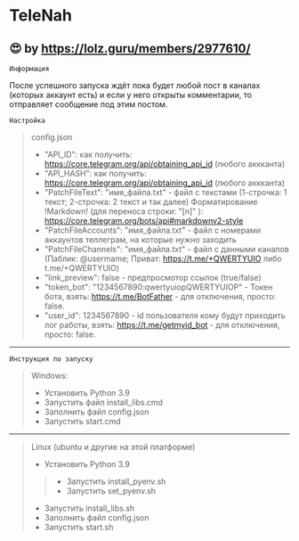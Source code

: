 # TeleNah
:heart_eyes: by https://lolz.guru/members/2977610/
----
    Информация
После успешного запуска ждёт пока будет любой пост в каналах (которых аккаунт есть) и если у него открыты комментарии, то отправляет сообщение под этим постом.

    Настройка
> config.json
> - "API_ID": как получить: https://core.telegram.org/api/obtaining_api_id (любого аккканта)
> - "API_HASH": как получить: https://core.telegram.org/api/obtaining_api_id (любого аккканта)
> - "PatchFileText": "имя_файла.txt"  - файл с текстами (1-строчка: 1 текст; 2-строчка: 2 текст и так далее) Форматирование !Markdown! (для переноса строки: "[n]" ): https://core.telegram.org/bots/api#markdownv2-style
> - "PatchFileAccounts": "имя_файла.txt" - файл с номерами аккаунтов теллеграм, на которые нужно заходить
> - "PatchFileChannels": "имя_файла.txt" - файл с данными каналов (Паблик: @usermame; Приват: https://t.me/+QWERTYUIO либо t.me/+QWERTYUIO)
> - "link_preview": false - предпросмотор ссылок (true/false)
> - "token_bot": "1234567890:qwertyuiopQWERTYUIOP" - Токен бота, взять:  https://t.me/BotFather - для отключения, просто: false.
> - "user_id": 1234567890 - id пользователя кому будут приходить лог работы, взять: https://t.me/getmyid_bot - для отключения, просто: false.
-----
    Инструкция по запуску

> Windows:
> - Установить Python 3.9
> - Запустить файл install_libs.cmd
> - Заполнить файл config.json
> - Запустить start.cmd
-----
>Linux (ubuntu и другие на этой платформе)
> - Установить Python 3.9
>> - Запустить install_pyenv.sh
>> - Запустить set_pyenv.sh
> - Запустить install_libs.sh
> - Заполнить файл config.json
> - Запустить start.sh
<div class="meta_for_parser tablespecs" style="visibility:hidden">telegram parser seeds, telegram parser seed ботания, telegram parser seed википедия, telegram parser seed взлом, telegram parser seed гайд, telegram parser seed горит, telegram parser seed город, telegram parser seed егэ, telegram parser seed етс, telegram parser seed желе, telegram parser seed знакомства, telegram parser seed игра, telegram parser seed инвестиции, telegram parser seed инструкция, telegram tools, telegram parser seed как сделать, telegram parser seed как пользоваться, telegram parser seed лаунчер, telegram parser seed майнкрафт, telegram parser seed напиток, telegram parser seed на русском, telegram parser seed на андроид, telegram parser seed настройка, telegram parser seed на телефон, telegram parser seed отзывы, telegram parser seed обзор, telegram parser seed обновление, telegram parser seed перевод, telegram parser seed промокод, telegram parser seed раунд, telegram parser seed регистрация, telegram parser seed реакция, telegram parser seed скачать, telegram parser seed скайлайн, telegram parser seed тест, telegram parser seed универсал, telegram parser seed украина, telegram parser seed уроки, telegram parser seed apk, telegram parser seed android, telegram parser seed app, telegram parser seed цена, telegram parser seed цвета, telegram parser seed что делать, telegram parser seed что это, telegram parser seed читы, telegram parser seed ios, telegram parser seed instagram, telegram parser seed iphone, telegram parser seed imac, telegram parser seed seedor, telegram parser seed seedorf, telegram parser seed seedot, telegram parser seed seedo, telegram parser seed seedos, telegram parser seed seeds, telegram parser seed это, telegram parser seed юбка, telegram parser seed юджин, telegram parser seed юни, telegram parser seed 10 часов, telegram parser seed 100, telegram parser seed 2021, telegram parser seed 2020, telegram parser seed 2.0, telegram parser seed 360, telegram parser seed 3d, telegram parser seed 4.0, telegram parser seed 500, telegram parser seed 50, telegram parser seed 666, telegram parser seed 7.1, telegram parser seed 72, telegram parser seed 720p, telegram parser seed 8d, telegram parser seed 8.1, telegram parser seed 911, telegram parser seed 9d, а telegram parser seeds, б telegram parser seeds, в telegram parser seeds, г telegram parser seeds, д telegram parser seeds, е telegram parser seeds, ё telegram parser seeds, ж telegram parser seeds, з telegram parser seeds, и telegram parser seeds, й telegram parser seeds, к telegram parser seeds, л telegram parser seeds, м telegram parser seeds, н telegram parser seeds, о telegram parser seeds, п telegram parser seeds, р telegram parser seeds, с telegram parser seeds, т telegram parser seeds, у telegram parser seeds, ф telegram parser seeds, х telegram parser seeds, ц telegram parser seeds, ч telegram parser seeds, ш telegram parser seeds, щ telegram parser seeds, ы telegram parser seeds, э telegram parser seeds, ю telegram parser seeds, я telegram parser seeds, 1 telegram parser seeds, 2 telegram parser seeds, 3 telegram parser seeds, 4 telegram parser seeds, 5 telegram parser seeds, 6 telegram parser seeds, 7 telegram parser seeds, 8 telegram parser seeds, 9 telegram parser seeds,blockchain, bitcoin, cryptocurrency, crypto, trust wallet, криптовалюта, tutorial, python, telegram, telegram bot, open source, smart contracts, programming, python programming, ethereum, package update, lightning network node, python tutorial, блокчейн, binance, go crawler, новая нфт игра, go scraper, бот для plantvsundead, plant vs undead, нфт игра, nodejs, nft игра, nft, новая nft игра, donald the guru, golang rest api, seed, news, currency, facebook bot, bot for messenger, facebook challenge, preferred currency, бесплатный бот для plantvsundead, robot messenger, facebook bot messenger avec nodejs et heroku, african businesses, go lessons for beginners, golang project 2021, learn golang 2021, learn golang fast, golang microservices, go lessons online, golang beginner tutorial, latest golang tutorial, golang projects, go lessons 2021, golang 2021, go web development 2021, golang web development, golang tutorial, go projects, maasai sandals, build with golang, plantvsundead, plants vs undead, african earrings, guru, go project ideas, golang, genuine leather sandals, african necklaces, pvu, nuls, nodl, joinmarket, casa node, mynode, open source development, raspiblitz, dragonchain, aws, java конференция, jpoint, java, , amazon, lightning network full node, bitcoin full node, lightning network, bitcoin news, on-chain scripts, capsule framework, capsule, lightning network news, bitcoin development, routing, lightning network routing, bitcoin lightning network, scalability, lightning network development, jvm, jdk, gifto, edo, poe, ripple, litecoin, ltc, storm, miota, kraken, eos, coinbase, gdax, golang crash course, satoshi, fiat, eth, btc, iota, preferred, доклад по java, neo, icon, xlm, altcoins, stellar, steem, icx, donald, complete polity study iq, metamask, xoxo network, agriculture, agopengps, solokeys, diy auto steer, crypto team connectz, trust, how to earn port, how to work zilpay, open tron, tron account, tronlink, yubikey, usb токен, google 2fa, google authenticator, totp, fido u2f, u2f, aegis, trezor, аппаратные кошельки, ledger, аппаратные ключи безопасности, 2fa, trezor emulator, package portel, zilpay update, education, knowledge, learn, code, dev, tutorials, diy, dev inside you, solution, solutions, php, apache2, ubuntu, development, software, cross-chain, multichain, bridges, defi, ber code, dao, interoperability, polygon, scala, fantom, bsc, solana, двухфакторка, #hacking tutorials., indian constitution, indian polity by m laxmikanth for upsc cse, indian polity, upsc live classes, polity for upsc cse, polity for upsc, historical background of indian constitution, fundamental rights, краудсэйл, битоин, crowdsale, ico, cyberfund, m laxmikant polity 6th edition, laxmikanth introduction, study iq, studyiq, go tutorials 2021, 2021 go lessons, 2021 golang, indian polity by m laxmikanth, complete laxmikanth summary for upsc, lakshmikant for polity, complete m laxmikanth polity, laxmikanth, m laxmikanth 6th edition, m laxmikanth, altcoin, golos, open-source, опенсорс, durov, telegram open network, freeton, open network, ton, keys #tech, #gadgets, #hidden theory, #technology, #unboxing, #mithra, free ton, steemit, investment, satoshi fund, инвестиции, голос, golos.io, сатоши фонд, киберфонд, fintech, steepshot, token, it event, blockchain meetup, go crash course, python web scraping, sqllite3, пайтон, sqllite, sqlite3, security, sqlite, парсим, парсинг, torrent cheap sinhala, 2021, torrent cheap, туториал, питон, requests, python для начинающих, #coding, bot, #database, #python, перебора сида, перебор сид, bs4, django, itubeteam, learn python, how to, guide, getting started, how to download torrent file to direct download (torrent cheap website review), torrent hack, sovrin, trusteddigitalweb, indy, hyperledger, digital identity, ssi, trusted digital assistant, business processes, workflow, workflow engine, stratis, ubl, bpmn, download fast, torrent speed trick sinhala, new video, tranding video, torrent file direct download sinhala, torrent file direct download, direct download, nadagamkarayo, swarnawahiniya, new music, new artwork, torrent sinhala 2021, torrent unlimited, best torrent, перебор bip39, перебор фразы резервного копирования, поиск биткойнов, потерянные биткойны, опционы, нашел privatekeys, заработок в интернете, лучшая стртаегия, программа биткойн, садхгуру, трейдер, форекс, скальпинг стратегия, сигналы для бинарных опционов, сигналист, заработать с 300 рублей, взлом биткойна, olymp trade, pocket option, nebortrade, iq option, bitcoin private key, private key finder, profit one, бинарные опционы pocket option, верстка, бинарные опционы, бинарки, беспроигрышная стратегия, mobizen, screen recorder, btcrecover, seed savior, cryptonist, cryptonist, криптонист, kriptonist, восстановление seed, восстановление мнемонической фразы, перебор мнемонической фразы, перебор резервного копирования, перебор seed, как восстановить кошелек, btc recover, аппаратный кошелек, обзор аппаратных кошельков для криптовалюты, how to build telegram bot, биткоин, doge, how to hack bitcoin, how to hack trust wallet, охота на биткоины, криптовалюта и биткоин, крипто боярин, охота на забытые биткоин кошельки, нашел потерянные биткоины, нашел биткоины, криптовалюта и bitcoin, smart contract, #unitconference #unconference #sharingideas, search, python-telegram-bot, subtitle, in tamil, free fire new update hack, how to hack free fire auto headshot in tamil, getsubtitlebot, piracy, simple telegram bot, python text to voice, text to speech bot, scratch, api, free fire mod menu 2021, auto headshot flying hack free fire, free fire hacking tips and tricks, free fire hack video, 1.5gb free, torrent download bot, telegram upload bot, free fire hack diamonds no app no paytm, free fire hack invisible, free fire1.54.3 version hack, free fire new hack mod menu download vipmod 1.60.1, how to hack free fire in tamil, how to hack free fire, free fire hack diamonds trick 2020, python language for beginners, heisenbug, web scraping using python, web scraping projects, web scraping python beautifulsoup, web scraping with python selenium, web scraping with python, web scraping tutorial, python for beginners, python web scraping tutorial, nervos network, dapps, nervos, python web scraper, binomo, web scraping, productivity, pokemon go, pokémon go, we back, weback, qa, best place for legendary pokemons, top location for legendary raids, tech, finance, coding, automation, best location for raids in pokemon go, telegram url bot, hack url bot, long polling bot, telegram bot tutorial, telegram webhook, bot father, программирование на java, как создать телеграм бота на java, telegram bots, webhook teams, webhook, телеграм боты, heroku, bot telegram, telegram bot webhook, бот телеграм, telegrambot, how to remove emoji from photo, photo se emoji kaise hataye, bug bounty, infosec, bugbounty, телеграм бот, telegram bot api, heroku java, heroku telegram bot, spring telegram bot, telegram bot на java, пишем телеграм бот на java, #ets, #гайд, java decompilers, free 1.5gb url upload bot and free torrent file upload bot, how to get source code of an apk online, how to extract java and xml files of an apk, how to extract source code of any app, how to get source code of any apk file, torrent bot, url uplaod bot, infotel, movies upload bot, upload free telegram movies trick, free url uplaod bot, 1.5gb url bot, how to extract source code of any apk file, technical navigator, #ets2, #eurotrucksimulator, #ets3, #etsguide, #етс, #eurotrucksimulator2, #обзор, in just 3 minutes without any tool, how to get source code of any app in just 3 minutes without any tool, how to get source code of any app of android, how to get source code of any app, #видеообзор, scripts
​</div>

